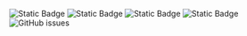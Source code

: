 ![Static Badge](https://img.shields.io/badge/blacklists-61-000000) ![Static Badge](https://img.shields.io/badge/blacklisted-2982976-cc0000) ![Static Badge](https://img.shields.io/badge/whitelisted-2251-00CC00) ![Static Badge](https://img.shields.io/badge/streaming_blacklist-28107-000000) ![GitHub issues](https://img.shields.io/github/issues/fabriziosalmi/blacklists)
